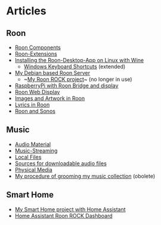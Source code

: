 # Articles

## Roon
* [Roon Components](roon-components.md)
* [Roon-Extensions](roon-extensions.md)
* [Installing the Roon-Desktop-App on Linux with Wine](roon-wine.md)
  * [Windows Keyboard Shortcuts](windows-keyboard-shortcuts.md) (extended)
* [My Debian based Roon Server](debian-roon-server.md)
  * ~[My Roon ROCK project](rock-project.md)~ (no longer in use)
* [RaspberryPi with Roon Bridge and display](raspberry-roonbridge-display.md)
* [Roon Web Display](roon-web-display.md)
* [Images and Artwork in Roon](images-and-artwork.md)
* [Lyrics in Roon](roon-lyrics.md)
* [Roon and Sonos](roon-sonos.md)

## Music
* [Audio Material](audio-material.md)
* [Music-Streaming](music-streaming.md)
* [Local Files](local-files.md)
* [Sources for downloadable audio files](sources-for-downloadable-audio-files.md)
* [Physical Media](physical-media.md)
* [My procedure of grooming my music collection](grooming-music-collection.md) (obolete)

## Smart Home
* [My Smart Home project with Home Assistant](home-assistant-smart-home.md)
* [Home Assistant Roon ROCK Dashboard](home-assistant-roon-rock-view.md)
